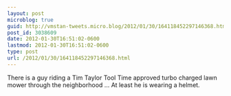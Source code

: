 ```yaml
---
layout: post
microblog: true
guid: http://vmstan-tweets.micro.blog/2012/01/30/164118452297146368.html
post_id: 3038609
date: 2012-01-30T16:51:02-0600
lastmod: 2012-01-30T16:51:02-0600
type: post
url: /2012/01/30/164118452297146368.html
---
```

There is a guy riding a Tim Taylor Tool Time approved turbo charged lawn mower through the neighborhood ... At least he is wearing a helmet.
